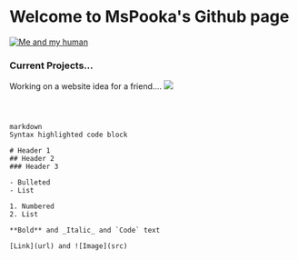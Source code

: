 # Welcome to MsPooka's Github page

<a href="Me and my human."><img src="http://www.lovethispic.com/uploaded_images/254892-Cute-Angry-Cat.jpg" title="Me and my human" /></a>

### Current Projects...


Working on a website idea for a friend....
<a href="Over Yonder Farms"><img src="C:\Users\chunkier\Desktop\website develop\pics\new screens\OverYonderFarmLogo.jpg" /></a>





```



markdown
Syntax highlighted code block

# Header 1
## Header 2
### Header 3

- Bulleted
- List

1. Numbered
2. List

**Bold** and _Italic_ and `Code` text

[Link](url) and ![Image](src)
```
